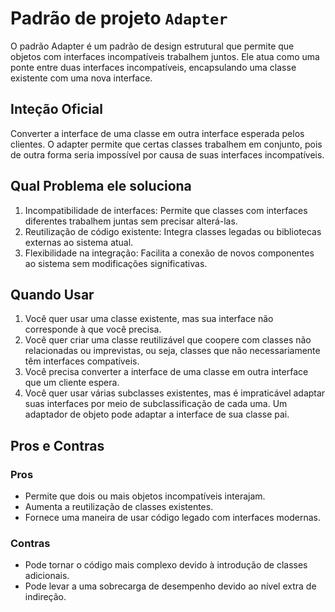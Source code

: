 # Padrão de projeto `Adapter`

O padrão Adapter é um padrão de design estrutural que permite que objetos com interfaces incompatíveis trabalhem juntos. Ele atua como uma ponte entre duas interfaces incompatíveis, encapsulando uma classe existente com uma nova interface.

## Inteção Oficial

Converter a interface de uma classe em outra interface esperada pelos clientes. O adapter permite que certas classes trabalhem em conjunto, pois de outra forma seria impossível por causa de suas interfaces incompatíveis.

## Qual Problema ele soluciona

1. Incompatibilidade de interfaces: Permite que classes com interfaces diferentes trabalhem juntas sem precisar alterá-las.
2. Reutilização de código existente: Integra classes legadas ou bibliotecas externas ao sistema atual.
3. Flexibilidade na integração: Facilita a conexão de novos componentes ao sistema sem modificações significativas.

## Quando Usar

1. Você quer usar uma classe existente, mas sua interface não corresponde à que você precisa.
2. Você quer criar uma classe reutilizável que coopere com classes não relacionadas ou imprevistas, ou seja, classes que não necessariamente têm interfaces compatíveis.
3. Você precisa converter a interface de uma classe em outra interface que um cliente espera.
4. Você quer usar várias subclasses existentes, mas é impraticável adaptar suas interfaces por meio de subclassificação de cada uma. Um adaptador de objeto pode adaptar a interface de sua classe pai.

## Pros e Contras
### Pros

- Permite que dois ou mais objetos incompatíveis interajam.
- Aumenta a reutilização de classes existentes.
- Fornece uma maneira de usar código legado com interfaces modernas.

### Contras

- Pode tornar o código mais complexo devido à introdução de classes adicionais.
- Pode levar a uma sobrecarga de desempenho devido ao nível extra de indireção.
